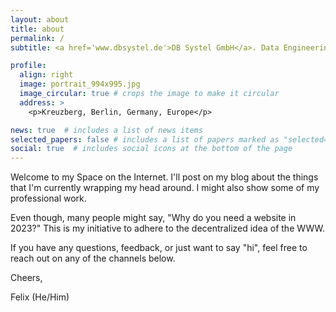 ```yaml
---
layout: about
title: about
permalink: /
subtitle: <a href='www.dbsystel.de'>DB Systel GmbH</a>. Data Engineering. Activism. Endurance Sports.

profile:
  align: right
  image: portrait_994x995.jpg
  image_circular: true # crops the image to make it circular
  address: >
    <p>Kreuzberg, Berlin, Germany, Europe</p>

news: true  # includes a list of news items
selected_papers: false # includes a list of papers marked as "selected={true}"
social: true  # includes social icons at the bottom of the page
---
```


Welcome to my Space on the Internet. I'll post on my blog about the things that I'm currently wrapping my head around. I might also show some of my professional work.

Even though, many people might say, "Why do you need a website in 2023?" This is my initiative to adhere to the decentralized idea of the WWW.

If you have any questions, feedback, or just want to say "hi", feel free to reach out on any of the channels below.

Cheers,

Felix (He/Him)


